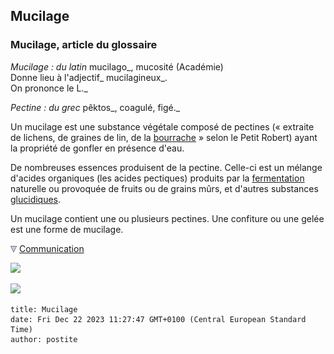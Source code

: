 ## Mucilage
### Mucilage, article du glossaire
 _Mucilage : du latin_ mucilago_, mucosité (Académie)  
Donne lieu à l'adjectif_ mucilagineux_.  
On prononce le L._

_Pectine : du grec_ pêktos_, coagulé, figé._

Un mucilage est une substance végétale composé de pectines (« extraite de lichens, de graines de lin, de la [bourrache](borax.html#bourrache) » selon le Petit Robert) ayant la propriété de gonfler en présence d'eau.

De nombreuses essences produisent de la pectine. Celle-ci est un mélange d'acides organiques (les acides pectiques) produits par la [fermentation](fermentation.html) naturelle ou provoquée de fruits ou de grains mûrs, et d'autres substances [glucidiques](glucide.html).

Un mucilage contient une ou plusieurs pectines. Une confiture ou une gelée est une forme de mucilage.



![](images/flechebas.gif) [Communication](http://www.artrealite.com/annonceurs.htm) 

[![](https://cbonvin.fr/sites/regie.artrealite.com/visuels/campagne1.png)](index-2.html#20131014)

![](https://cbonvin.fr/sites/regie.artrealite.com/visuels/campagne2.png)
```
title: Mucilage
date: Fri Dec 22 2023 11:27:47 GMT+0100 (Central European Standard Time)
author: postite
```
